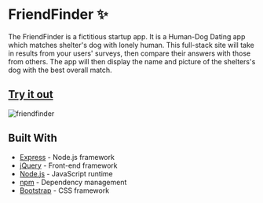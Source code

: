 # FriendFinder  :sparkles:

The FriendFinder is a fictitious startup app. It is a Human-Dog Dating app which matches shelter's dog with lonely human. This full-stack site will take in results from your users' surveys, then compare their answers with those from others. The app will then display the name and picture of the shelters's dog with the best overall match.

## [Try it out](https://young-tundra-74320.herokuapp.com)
![friendfinder](https://user-images.githubusercontent.com/33634179/62070945-82c66280-b209-11e9-8530-822478fc0717.jpg)

## Built With 

* [Express](https://expressjs.com) - Node.js framework
* [jQuery](https://jquery.com) - Front-end framework
* [Node.js](https://nodejs.org/en) - JavaScript runtime
* [npm](https://www.npmjs.com) - Dependency management
* [Bootstrap](https://getbootstrap.com) - CSS framework
